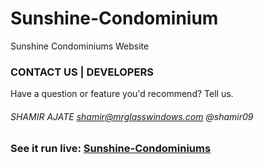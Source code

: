 # Sunshine-Condominium
Sunshine Condominiums Website

### CONTACT US    |     DEVELOPERS
Have a question or feature you'd recommend? Tell us.
###### SHAMIR AJATE     shamir@mrglasswindows.com @shamir09

### See it run live:         [Sunshine-Condominiums](http://www.shamirajate.com/Sunshine-Condominiums/index.html)
